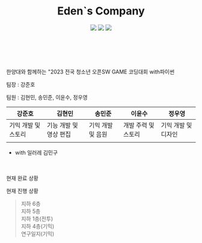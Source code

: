 <h1 align="center"><b>Eden`s Company</b></h1>
<p align="center">
<img src="https://img.shields.io/badge/made by-anim-red">
<img src="https://img.shields.io/badge/with-mingu-yello">
<img src="https://img.shields.io/badge/Pygame-2.5.1-yellow">
</p>
<br/><br/><br/><br/>

한양대와 함께하는 "2023 전국 청소년 오픈SW GAME 코딩대회 with파이썬


팀장 : 강준호


팀원 : 김현민, 송민준, 이윤수, 정우영


|강준호|김현민|송민준|이윤수|정우영|
|---|---|---|---|---|
|기믹 개발 및 스토리|기능 개발 및 영상 편집|기믹 개발 및 음원|개발 주력 및 스토리|기믹 개발 및 디자인|
|||||


+ with 일러레 김민구
<br/><br/><br/>

현재 완료 상황




현재 진행 상황

>지하 6층<br/>
>지하 5층<br/>
>지하 1층(전투)<br/>
>지하 4층(기믹)<br/>
>연구일지(기믹)<br/>
